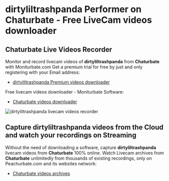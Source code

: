 # dirtyliltrashpanda Performer on Chaturbate - Free LiveCam videos downloader

## Chaturbate Live Videos Recorder

Monitor and record livecam videos of **dirtyliltrashpanda** from **Chaturbate** with Moniturbate.com
Get a premium trial for free by just and only registering with your Email address:
* [dirtyliltrashpanda Premium videos downloader](https://moniturbate.com/request-demo-licence-key.html)

Free livecam videos downloader - Moniturbate Software:
* [Chaturbate videos downloader](https://moniturbate.com/moniturbate-download-software.html)

![dirtyliltrashpanda livecam videos recorder](https://peachurnet.com/templates/moniturbate-software.png)


## Capture dirtyliltrashpanda videos from the Cloud and watch your recordings on Streaming

Without the need of downloading a software, capture **dirtyliltrashpanda** livecam videos from **Chaturbate** 100% online.
Watch Livecam archives from **Chaturbate** unlimitedly from thousands of existing recordings, only on Peachurbate.com and its websites network:
* [Chaturbate videos archives](https://peachurnet.com/)